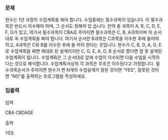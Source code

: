 ### 문제

현수는 1년 과정의 수업계획을 짜야 합니다.
수업중에는 필수과목이 있습니다. 이 필수과목은 반드시 이수해야 하며, 그 순서도 정해져 있
습니다.
만약 총 과목이 A, B, C, D, E, F, G가 있고, 여기서 필수과목이 CBA로 주어지면 필수과목은
C, B, A과목이며 이 순서대로 꼭 수업계획을 짜야 합니다.
여기서 순서란 B과목은 C과목을 이수한 후에 들어야 하고, A과목은 C와 B를 이수한 후에 들
어야 한다는 것입니다.
현수가 C, B, D, A, G, E로 수업계획을 짜면 제대로 된 설계이지만
C, G, E, A, D, B 순서로 짰다면 잘 못 설계된 수업계획이 됩니다.
수업계획은 그 순서대로 앞에 수업이 이수되면 다음 수업을 시작하다는 것으로 해석합니다.
수업계획서상의 각 과목은 무조건 이수된다고 가정합니다.
필수과목순서가 주어지면 현수가 짠 N개의 수업설계가 잘된 것이면 “YES", 잘못된 것이면
”NO“를 출력하는 프로그램을 작성하세요.

### 입출력

입력

CBA
CBDAGE

출력

YES